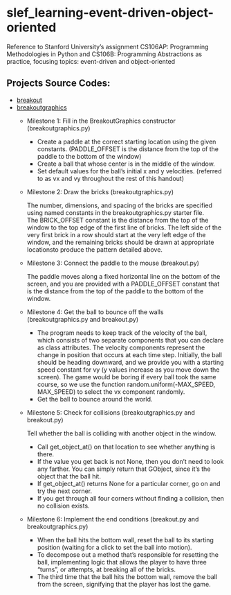 # slef_learning-event-driven-object-oriented
Reference to Stanford University’s assignment CS106AP: Programming Methodologies in Python and CS106B: Programming Abstractions as practice, focusing topics: event-driven and object-oriented
## Projects Source Codes:
* [breakout](https://github.com/An022/self_learning-event-driven-object-oriented/blob/main/breakout/breakout.py)
* [breakoutgraphics](https://github.com/An022/self_learning-event-driven-object-oriented/blob/main/breakout/breakoutgraphics.py)
  * Milestone 1: Fill in the BreakoutGraphics constructor (breakoutgraphics.py)
   
    * Create a paddle at the correct starting location using the given constants.
       (PADDLE_OFFSET is the distance from the top of the paddle to the bottom of the window)
    * Create a ball that whose center is in the middle of the window.
    * Set default values for the ball’s initial x and y velocities. (referred to as vx and vy throughout the rest of this handout)
  
  *  Milestone 2: Draw the bricks (breakoutgraphics.py)
   
     The number, dimensions, and spacing of the bricks are specified using named constants in the breakoutgraphics.py starter file.\
     The BRICK_OFFSET constant is the distance from the top of the window to the top edge of the first line of bricks. 
     The left side of the very first brick in a row should start at the very left edge of the window, and the remaining bricks should be drawn at appropriate locationsto produce the pattern detailed above.
  
  *  Milestone 3: Connect the paddle to the mouse (breakout.py)
   
     The paddle moves along a fixed horizontal line on the bottom of the screen, and you are provided with a PADDLE_OFFSET constant that is the distance from the top of the paddle to the bottom of the window.

  *  Milestone 4: Get the ball to bounce off the walls (breakoutgraphics.py and breakout.py)
     * The program needs to keep track of the velocity of the ball, which consists of two separate components that you can declare as class attributes. 
       The velocity components represent the change in position that occurs at each time step.
       Initially, the ball should be heading downward, and we provide you with a starting speed constant for vy (y values increase as you move down the screen). 
       The game would be boring if every ball took the same course, so we use the function random.uniform(-MAX_SPEED, MAX_SPEED) to select the vx component randomly. 
     * Get the ball to bounce around the world.
  
  *  Milestone 5: Check for collisions (breakoutgraphics.py and breakout.py)
     
     Tell whether the ball is colliding with another object in the window.
     * Call get_object_at() on that location to see whether anything is there.
     * If the value you get back is not None, then you don’t need to look any farther. You can simply return that GObject, since it’s the object that the ball hit.
     * If get_object_at() returns None for a particular corner, go on and try the next corner.
     * If you get through all four corners without finding a collision, then no collision exists.
  
  * Milestone 6: Implement the end conditions (breakout.py and breakoutgraphics.py)
    * When the ball hits the bottom wall, reset the ball to its starting position (waiting for a click to set the ball into motion).
    * To decompose out a method that’s responsible for resetting the ball, implementing logic that allows the player to have three “turns”, or attempts, at breaking all of the bricks. 
    * The third time that the ball hits the bottom wall, remove the ball from the screen, signifying that the player has lost the game. 
